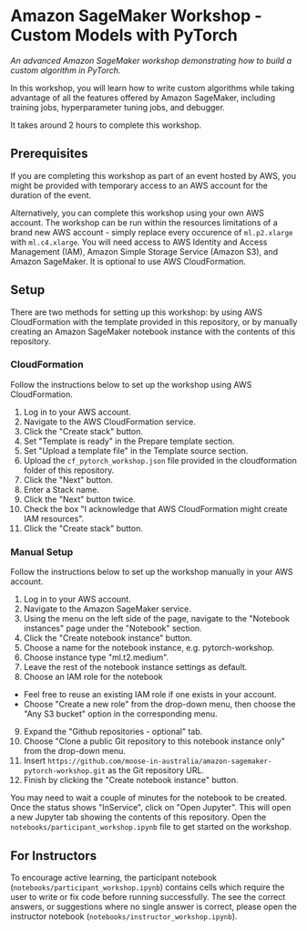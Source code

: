 # Amazon SageMaker Workshop - Custom Models with PyTorch
_An advanced Amazon SageMaker workshop demonstrating how to build a custom algorithm in PyTorch._

In this workshop, you will learn how to write custom algorithms while taking advantage of all the features offered by Amazon SageMaker, including training jobs, hyperparameter tuning jobs, and debugger. 

It takes around 2 hours to complete this workshop.

## Prerequisites

If you are completing this workshop as part of an event hosted by AWS, you might be provided with temporary access to an AWS account for the duration of the event.

Alternatively, you can complete this workshop using your own AWS account. The workshop can be run within the resources limitations of a brand new AWS account - simply replace every occurence of `ml.p2.xlarge` with `ml.c4.xlarge`. You will need access to AWS Identity and Access Management (IAM), Amazon Simple Storage Service (Amazon S3), and Amazon SageMaker. It is optional to use AWS CloudFormation.

## Setup

There are two methods for setting up this workshop: by using AWS CloudFormation with the template provided in this repository, or by manually creating an Amazon SageMaker notebook instance with the contents of this repository. 

### CloudFormation

Follow the instructions below to set up the workshop using AWS CloudFormation.

1. Log in to your AWS account.
1. Navigate to the AWS CloudFormation service.
1. Click the "Create stack" button.
1. Set "Template is ready" in the Prepare template section.
1. Set "Upload a template file" in the Template source section.
1. Upload the `cf_pytorch_workshop.json` file provided in the cloudformation folder of this repository.
1. Click the "Next" button.
1. Enter a Stack name.
1. Click the "Next" button twice.
1. Check the box "I acknowledge that AWS CloudFormation might create IAM resources".
1. Click the "Create stack" button.

### Manual Setup

Follow the instructions below to set up the workshop manually in your AWS account.

1. Log in to your AWS account.
1. Navigate to the Amazon SageMaker service.
1. Using the menu on the left side of the page, navigate to the "Notebook instances" page under the "Notebook" section.
1. Click the "Create notebook instance" button.
1. Choose a name for the notebook instance, e.g. pytorch-workshop.
1. Choose instance type "ml.t2.medium".
1. Leave the rest of the notebook instance settings as default.
1. Choose an IAM role for the notebook
  * Feel free to reuse an existing IAM role if one exists in your account.
  * Choose "Create a new role" from the drop-down menu, then choose the "Any S3 bucket" option in the corresponding menu.
9. Expand the "Github repositories - optional" tab.
9. Choose "Clone a public Git repository to this notebook instance only" from the drop-down menu.
9. Insert `https://github.com/moose-in-australia/amazon-sagemaker-pytorch-workshop.git` as the Git repository URL.
9. Finish by clicking the "Create notebook instance" button.

You may need to wait a couple of minutes for the notebook to be created. Once the status shows "InService", click on "Open Jupyter". This will open a new Jupyter tab showing the contents of this repository. Open the `notebooks/participant_workshop.ipynb` file to get started on the workshop.

## For Instructors

To encourage active learning, the participant notebook (`notebooks/participant_workshop.ipynb`) contains cells which require the user to write or fix code before running successfully. The see the correct answers, or suggestions where no single answer is correct, please open the instructor notebook (`notebooks/instructor_workshop.ipynb`).